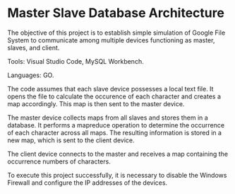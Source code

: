 # Master Slave Database Architecture

The objective of this project is to establish simple simulation of Google File System to communicate among multiple devices functioning as master, slaves, and client.

Tools: Visual Studio Code, MySQL Workbench.

Languages: GO.

The code assumes that each slave device possesses a local text file.
It opens the file to calculate the occurence of each character and creates a map accordingly.
This map is then sent to the master device.

The master device collects maps from all slaves and stores them in a database. 
It performs a mapreduce operation to determine the occurrence of each character across all maps.
The resulting information is stored in a new map, which is sent to the client device.

The client device connects to the master and receives a map containing the occurrence numbers of characters.

To execute this project successfully, it is necessary to disable the Windows Firewall and configure the IP addresses of the devices.
